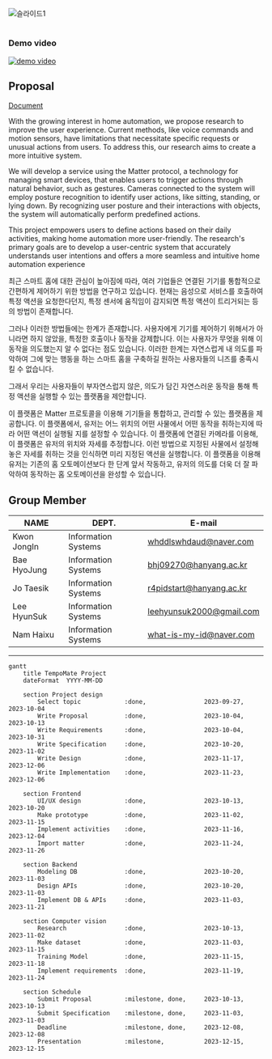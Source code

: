 ![슬라이드1](https://github.com/se-tmp/.github/assets/67845112/bcef78f5-2454-4aab-afca-9a370d42a184)
#

### Demo video
[![demo video](http://img.youtube.com/vi/jVljBmrk9wQ/0.jpg)](https://youtu.be/jVljBmrk9wQ)


## Proposal
[Document](https://github.com/se-tmp/document/releases)

With the growing interest in home automation, we propose research to improve the user experience. Current methods, like voice
commands and motion sensors, have limitations that necessitate specific requests or unusual actions from users. To address this, our research aims to create a more intuitive system. 

We will develop a service using the Matter protocol, a technology for managing smart devices, that enables users to trigger actions through natural behavior, such as gestures. Cameras connected to the system will employ posture recognition to identify user actions, like sitting, standing, or lying down. By recognizing user posture and their interactions with objects,
the system will automatically perform predefined actions.

This project empowers users to define actions based on their daily activities, making home automation more user-friendly. The research's primary goals are to develop a user-centric system that accurately understands user intentions and offers a more seamless and intuitive home automation experience

최근 스마트 홈에 대한 관심이 높아짐에 따라, 여러 기업들은 연결된 기기를 통합적으로 간편하게 제어하기 위한 방법을 연구하고 있습니다. 현재는 음성으로 서비스를 호출하여 특정 액션을 요청한다던지, 특정 센서에 움직임이 감지되면 특정 액션이 트리거되는 등의 방법이 존재합니다. 

그러나 이러한 방법들에는 한계가 존재합니다. 사용자에게 기기를 제어하기 위해서가 아니라면 하지 않았을, 특정한 호출이나 동작을 강제합니다. 이는 사용자가 무엇을 위해 이 동작을 의도했는지 알 수 없다는 점도 있습니다. 이러한 한계는 자연스럽게 내 의도를 파악하여 그에 맞는 행동을 하는 스마트 홈을 구축하길 원하는 사용자들의 니즈를 충족시킬 수 없습니다.

그래서 우리는 사용자들이 부자연스럽지 않은, 의도가 담긴 자연스러운 동작을 통해 특정 액션을 실행할 수 있는 플랫폼을 제안합니다. 

이 플랫폼은 Matter 프로토콜을 이용해 기기들을 통합하고, 관리할 수 있는 플랫폼을 제공합니다. 이 플랫폼에서, 유저는 어느 위치의 어떤 사물에서 어떤 동작을 취하는지에 따라 어떤 액션이 실행될 지를 설정할 수 있습니다. 이 플랫폼에 연결된 카메라를 이용해, 이 플랫폼은 유저의 위치와 자세를 추정합니다. 이런 방법으로 지정된 사물에서 설정해놓은 자세를 취하는 것을 인식하면 미리 지정된 액션을 실행합니다. 이 플랫폼을 이용해 유저는 기존의 홈 오토메이션보다 한 단계 앞서 작동하고, 유저의 의도를 더욱 더 잘 파악하여 동작하는 홈 오토메이션을 완성할 수 있습니다.

## Group Member

| NAME | DEPT. | E-mail |
|------------|------|------|
| Kwon JongIn  | Information Systems   | whddlswhdaud@naver.com   |
| Bae HyoJung  | Information Systems   | bhj09270@hanyang.ac.kr   |
| Jo Taesik    | Information Systems   | r4pidstart@hanyang.ac.kr   |
| Lee HyunSuk  | Information Systems   | leehyunsuk2000@gmail.com   |
| Nam Haixu    | Information Systems   | what-is-my-id@naver.com   |

---

```mermaid
gantt
    title TempoMate Project
    dateFormat  YYYY-MM-DD

    section Project design
        Select topic            :done,                2023-09-27, 2023-10-04
        Write Proposal          :done,                2023-10-04, 2023-10-13
        Write Requirements      :done,                2023-10-04, 2023-10-31
        Write Specification     :done,                2023-10-20, 2023-11-02
        Write Design            :done,                2023-11-17, 2023-12-06
        Write Implementation    :done,                2023-11-23, 2023-12-06

    section Frontend
        UI/UX design            :done,                2023-10-13, 2023-10-20
        Make prototype          :done,                2023-11-02, 2023-11-15
        Implement activities    :done,                2023-11-16, 2023-12-04
        Import matter           :done,                2023-11-24, 2023-11-26
        
    section Backend
        Modeling DB             :done,                2023-10-20, 2023-11-03    
        Design APIs             :done,                2023-10-20, 2023-11-03
        Implement DB & APIs     :done,                2023-11-03, 2023-11-21

    section Computer vision
        Research                :done,                2023-10-13, 2023-11-02
        Make dataset            :done,                2023-11-03, 2023-11-15
        Training Model          :done,                2023-11-15, 2023-11-18
        Implement requirements  :done,                2023-11-19, 2023-11-24

    section Schedule
        Submit Proposal         :milestone, done,     2023-10-13, 2023-10-13
        Submit Specification    :milestone, done,     2023-11-03, 2023-11-03
        Deadline                :milestone, done,     2023-12-08, 2023-12-08
        Presentation            :milestone,           2023-12-15, 2023-12-15
```
